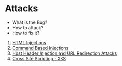 # Attacks

- What is the Bug?
- How to attack?
- How to fix it?

1. [HTML Injections](html_injections.md)
2. [Command Based Injections](command_injections.md)
3. [Host Header Injection and URL Redirection Attacks](Host_Header_Injection-URL_Redirecting.md)
4. [Cross Site Scripting - XSS](XSS.md)